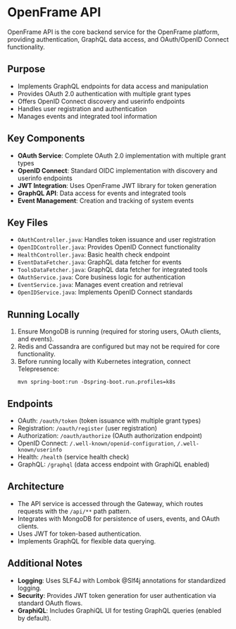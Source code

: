 # OpenFrame API

OpenFrame API is the core backend service for the OpenFrame platform, providing authentication, GraphQL data access, and OAuth/OpenID Connect functionality.

## Purpose

* Implements GraphQL endpoints for data access and manipulation
* Provides OAuth 2.0 authentication with multiple grant types
* Offers OpenID Connect discovery and userinfo endpoints
* Handles user registration and authentication
* Manages events and integrated tool information

## Key Components

* **OAuth Service**: Complete OAuth 2.0 implementation with multiple grant types
* **OpenID Connect**: Standard OIDC implementation with discovery and userinfo endpoints
* **JWT Integration**: Uses OpenFrame JWT library for token generation
* **GraphQL API**: Data access for events and integrated tools
* **Event Management**: Creation and tracking of system events

## Key Files

* `OAuthController.java`: Handles token issuance and user registration
* `OpenIDController.java`: Provides OpenID Connect functionality
* `HealthController.java`: Basic health check endpoint
* `EventDataFetcher.java`: GraphQL data fetcher for events
* `ToolsDataFetcher.java`: GraphQL data fetcher for integrated tools
* `OAuthService.java`: Core business logic for authentication
* `EventService.java`: Manages event creation and retrieval
* `OpenIDService.java`: Implements OpenID Connect standards

## Running Locally

1. Ensure MongoDB is running (required for storing users, OAuth clients, and events).
2. Redis and Cassandra are configured but may not be required for core functionality.
3. Before running locally with Kubernetes integration, connect Telepresence:
   ```
   mvn spring-boot:run -Dspring-boot.run.profiles=k8s
   ```

## Endpoints

* OAuth: `/oauth/token` (token issuance with multiple grant types)
* Registration: `/oauth/register` (user registration)
* Authorization: `/oauth/authorize` (OAuth authorization endpoint)
* OpenID Connect: `/.well-known/openid-configuration`, `/.well-known/userinfo`
* Health: `/health` (service health check)
* GraphQL: `/graphql` (data access endpoint with GraphiQL enabled)

## Architecture

* The API service is accessed through the Gateway, which routes requests with the `/api/**` path pattern.
* Integrates with MongoDB for persistence of users, events, and OAuth clients.
* Uses JWT for token-based authentication.
* Implements GraphQL for flexible data querying.

## Additional Notes

* **Logging**: Uses SLF4J with Lombok @Slf4j annotations for standardized logging.
* **Security**: Provides JWT token generation for user authentication via standard OAuth flows.
* **GraphiQL**: Includes GraphiQL UI for testing GraphQL queries (enabled by default).